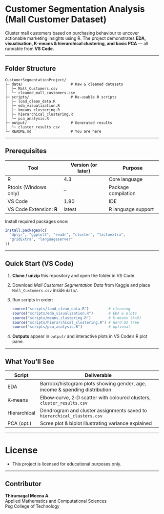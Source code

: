 # Customer Segmentation Analysis (Mall Customer Dataset)

Cluster mall customers based on purchasing behaviour to uncover actionable marketing insights using R. The project demonstrates **EDA, visualisation, K‑means & hierarchical clustering, and basic PCA** — all runnable from **VS Code**.

---

## Folder Structure

```text
CustomerSegmentationProject/
├─ data/                      # Raw & cleaned datasets
│  ├─ Mall_Customers.csv
│  └─ cleaned_mall_customers.csv
├─ scripts/                   # Re‑usable R scripts
│  ├─ load_clean_data.R
│  ├─ eda_visualization.R
│  ├─ kmeans_clustering.R
│  ├─ hierarchical_clustering.R
│  └─ pca_analysis.R
├─ output/                    # Generated results
│  └─ cluster_results.csv
└─ README.md                  # You are here
```

---

## Prerequisites

| Tool                     | Version (or later) | Purpose             |
| ------------------------ | ------------------ | ------------------- |
| R                        | 4.3                | Core language       |
| Rtools (Windows only)    | –                  | Package compilation |
| VS Code                  | 1.90               | IDE                 |
| VS Code Extension: **R** | latest             | R language support  |

Install required packages once:

```r
install.packages(c(
  "dplyr", "ggplot2", "readr", "cluster", "factoextra",
  "gridExtra", "languageserver"
))
```

---

## Quick Start (VS Code)

1. **Clone / unzip** this repository and open the folder in VS Code.
2. Download *Mall Customer Segmentation Data* from Kaggle and place `Mall_Customers.csv` inside `data/`.
3. Run scripts in order:

   ```r
   source("scripts/load_clean_data.R")         # cleaning
   source("scripts/eda_visualization.R")       # EDA & plots
   source("scripts/means_clustering.R")        # K‑means (k=5)
   source("scripts/hierarchical_clustering.R") # Ward D2 tree
   source("scripts/pca_analysis.R")            # optional
   ```
4. **Outputs** appear in `output/` and interactive plots in VS Code’s R plot pane.

---

## What You’ll See

| Script       | Deliverable                                                                 |
| ------------ | --------------------------------------------------------------------------- |
| EDA          | Bar/box/histogram plots showing gender, age, income & spending distribution |
| K‑means      | Elbow‑curve, 2‑D scatter with coloured clusters, `cluster_results.csv`      |
| Hierarchical | Dendrogram and cluster assignments saved to `hierarchical_clusters.csv`     |
| PCA (opt.)   | Scree plot & biplot illustrating variance explained                         |

---

# License
- This project is licensed for educational purposes only.

---

## Contributor

**Thirumagal Meena A**  
Applied Mathematics and Computational Sciences  
Psg College of Technology  
